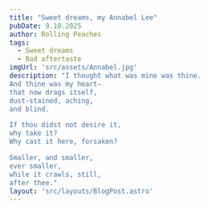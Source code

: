```yaml
---
title: "Sweet dreams, my Annabel Lee"
pubDate: 9.10.2025
author: Rolling Peaches
tags:
  - Sweet dreams
  - Bad aftertaste
imgUrl: 'src/assets/Annabel.jpg'
description: "I thought what was mine was thine.
And thine was my heart—
that now drags itself,
dust-stained, aching,
and blind.

If thou didst not desire it,
why take it?
Why cast it here, forsaken?

Smaller, and smaller,
ever smaller,
while it crawls, still,
after thee."
layout: 'src/layouts/BlogPost.astro'
---
```


